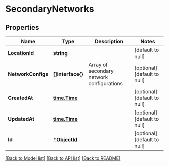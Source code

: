 # SecondaryNetworks

## Properties
Name | Type | Description | Notes
------------ | ------------- | ------------- | -------------
**LocationId** | **string** |  | [default to null]
**NetworkConfigs** | **[]interface{}** | Array of secondary network configurations | [optional] [default to null]
**CreatedAt** | [**time.Time**](time.Time.md) |  | [optional] [default to null]
**UpdatedAt** | [**time.Time**](time.Time.md) |  | [optional] [default to null]
**Id** | [***ObjectId**](ObjectID.md) |  | [optional] [default to null]

[[Back to Model list]](../README.md#documentation-for-models) [[Back to API list]](../README.md#documentation-for-api-endpoints) [[Back to README]](../README.md)


